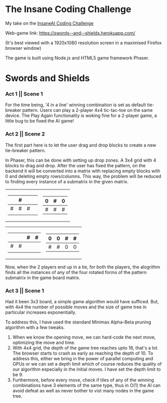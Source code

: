 # The Insane Coding Challenge

My take on the <a href="https://github.com/terabithian007/InsaneCodingChallenge">
InsaneAI Coding Challenge</a>

Web-game link: https://swords--and--shields.herokuapp.com/

(It's best viewed with a 1920x1080 resolution screen in a maximised Firefox browser window)

The game is built using Node.js and HTML5 game framework Phaser.

# Swords and Shields

### Act 1 || Scene 1

For the time being, '4 in a line' winning combination is set as default tie-breaker pattern. Users can play a 2-player 4x4 tic-tac-toe on the same device. The Play Again functionality is woking fine for a 2-player game, a little bug to be fixed the AI game!

### Act 2 || Scene 2

The first part here is to let the user drag and drop blocks to create a new tie-breaker pattern.

In Phaser, this can be done with setting up drop zones. A 3x4 grid with 4 blocks to drag and drop. After the user has fixed the pattern, on the backend it will be converted into a matrix with replacing empty blocks with 0 and deleting empty rows/columns. This way, the problem will be reduced to finding every instance of a submatrix in the given matrix.


<table>
<tr><td>

|   | # |   |   |            
|---|---|---|---|    
| # | # | # |   |             
|   |   |   |   |

</td><td>

| 0 | # | 0 |
|---|---|---|
| # | # | # |

</td></tr> </table>

<table>
<tr><td>

|   |   | # | # |
|---|---|---|---|
| # | # |   |   |             
|   |   |   |   |


</td><td>

| 0 | 0 | # | # |
|---|---|---|---|
| # | # | 0 | 0 |

</td></tr> </table>

Now, when the 2 players end up in a tie, for both the players, the alogrithm finds all the instances of any of the four rotated forms of the pattern submatrix in the game board matrix.

### Act 3 || Scene 1

Had it been 3x3 board, a simple game algorithm would have sufficed. But, with 4x4 the number of possible moves and the size of game tree in particular increases exponentially.

To address this, I have used the standard Minimax Alpha-Beta pruning algorithm with a few tweaks.
1. When we know the opening move, we can hard-code the next move, optimizing the move and time.
2. With 4x4 grid, the depth of the game tree reaches upto 16, that's a lot. The browser starts to crash as early as reaching the depth of 10. To address this, either we bring in the power of parallel computing and GPUs or we can set a depth limit which of course reduces the quality of our algorithm especially in the initial moves. I have set the depth limit to be 9.
3. Furthermore, before every move, check if tiles of any of the winning combinations have 3 elements of the same type, thus in O(1) the AI can avoid defeat as well as never bother to vist many nodes in the game tree.

